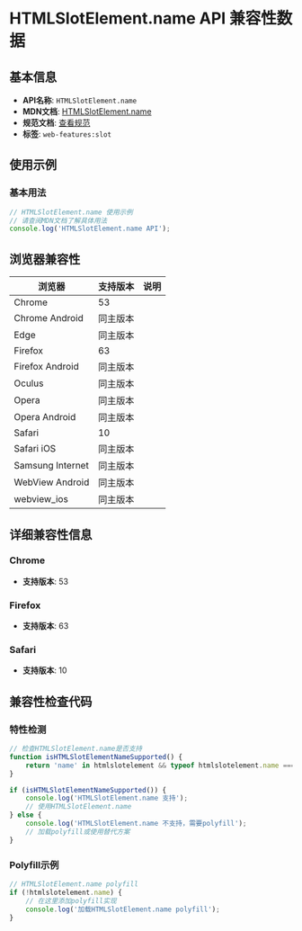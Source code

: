# HTMLSlotElement.name API 兼容性数据

## 基本信息

- **API名称**: `HTMLSlotElement.name`
- **MDN文档**: [HTMLSlotElement.name](https://developer.mozilla.org/docs/Web/API/HTMLSlotElement/name)
- **规范文档**: [查看规范](https://html.spec.whatwg.org/multipage/scripting.html#dom-slot-name-dev)
- **标签**: `web-features:slot`

## 使用示例

### 基本用法

```javascript
// HTMLSlotElement.name 使用示例
// 请查阅MDN文档了解具体用法
console.log('HTMLSlotElement.name API');
```

## 浏览器兼容性

| 浏览器 | 支持版本 | 说明 |
|--------|----------|------|
| Chrome | 53 |  |
| Chrome Android | 同主版本 |  |
| Edge | 同主版本 |  |
| Firefox | 63 |  |
| Firefox Android | 同主版本 |  |
| Oculus | 同主版本 |  |
| Opera | 同主版本 |  |
| Opera Android | 同主版本 |  |
| Safari | 10 |  |
| Safari iOS | 同主版本 |  |
| Samsung Internet | 同主版本 |  |
| WebView Android | 同主版本 |  |
| webview_ios | 同主版本 |  |

## 详细兼容性信息

### Chrome

- **支持版本**: 53

### Firefox

- **支持版本**: 63

### Safari

- **支持版本**: 10

## 兼容性检查代码

### 特性检测

```javascript
// 检查HTMLSlotElement.name是否支持
function isHTMLSlotElementNameSupported() {
    return 'name' in htmlslotelement && typeof htmlslotelement.name === 'function';
}

if (isHTMLSlotElementNameSupported()) {
    console.log('HTMLSlotElement.name 支持');
    // 使用HTMLSlotElement.name
} else {
    console.log('HTMLSlotElement.name 不支持，需要polyfill');
    // 加载polyfill或使用替代方案
}
```

### Polyfill示例

```javascript
// HTMLSlotElement.name polyfill
if (!htmlslotelement.name) {
    // 在这里添加polyfill实现
    console.log('加载HTMLSlotElement.name polyfill');
}
```

